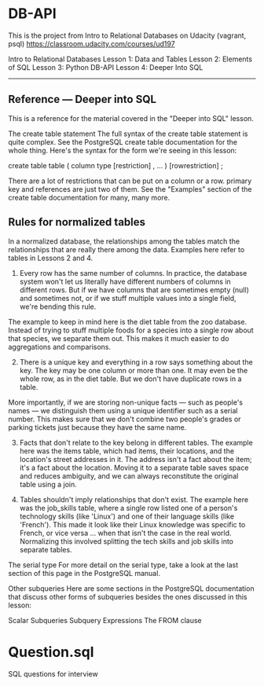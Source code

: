 # DB-API
This is the project from Intro to Relational Databases
on Udacity
(vagrant, psql)
https://classroom.udacity.com/courses/ud197

Intro to Relational Databases
Lesson 1: Data and Tables
Lesson 2: Elements of SQL
Lesson 3: Python DB-API
Lesson 4: Deeper Into SQL

--------------------------------------
## Reference — Deeper into SQL
This is a reference for the material covered in the "Deeper into SQL" lesson.

The create table statement
The full syntax of the create table statement is quite complex. See the PostgreSQL create table documentation for the whole thing. Here's the syntax for the form we're seeing in this lesson:

create table table ( column type [restriction] , ... ) [rowrestriction] ;

There are a lot of restrictions that can be put on a column or a row. primary key and references are just two of them. See the "Examples" section of the create table documentation for many, many more.

## Rules for normalized tables
In a normalized database, the relationships among the tables match the relationships that are really there among the data. Examples here refer to tables in Lessons 2 and 4.

1. Every row has the same number of columns.
In practice, the database system won't let us literally have different numbers of columns in different rows. But if we have columns that are sometimes empty (null) and sometimes not, or if we stuff multiple values into a single field, we're bending this rule.

The example to keep in mind here is the diet table from the zoo database. Instead of trying to stuff multiple foods for a species into a single row about that species, we separate them out. This makes it much easier to do aggregations and comparisons.

2. There is a unique key and everything in a row says something about the key.
The key may be one column or more than one. It may even be the whole row, as in the diet table. But we don't have duplicate rows in a table.

More importantly, if we are storing non-unique facts — such as people's names — we distinguish them using a unique identifier such as a serial number. This makes sure that we don't combine two people's grades or parking tickets just because they have the same name.

3. Facts that don't relate to the key belong in different tables.
The example here was the items table, which had items, their locations, and the location's street addresses in it. The address isn't a fact about the item; it's a fact about the location. Moving it to a separate table saves space and reduces ambiguity, and we can always reconstitute the original table using a join.

4. Tables shouldn't imply relationships that don't exist.
The example here was the job_skills table, where a single row listed one of a person's technology skills (like 'Linux') and one of their language skills (like 'French'). This made it look like their Linux knowledge was specific to French, or vice versa ... when that isn't the case in the real world. Normalizing this involved splitting the tech skills and job skills into separate tables.

The serial type
For more detail on the serial type, take a look at the last section of this page in the PostgreSQL manual.

Other subqueries
Here are some sections in the PostgreSQL documentation that discuss other forms of subqueries besides the ones discussed in this lesson:

Scalar Subqueries
Subquery Expressions
The FROM clause

# Question.sql
SQL questions for interview

